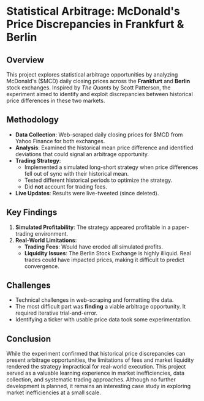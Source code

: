 # Statistical Arbitrage: McDonald's Price Discrepancies in Frankfurt & Berlin  

## Overview  
This project explores statistical arbitrage opportunities by analyzing McDonald's ($MCD) daily closing prices across the **Frankfurt** and **Berlin** stock exchanges. Inspired by *The Quants* by Scott Patterson, the experiment aimed to identify and exploit discrepancies between historical price differences in these two markets.  

## Methodology  
- **Data Collection**: Web-scraped daily closing prices for $MCD from Yahoo Finance for both exchanges.  
- **Analysis**: Examined the historical mean price difference and identified deviations that could signal an arbitrage opportunity.  
- **Trading Strategy**:  
  - Implemented a simulated long-short strategy when price differences fell out of sync with their historical mean.  
  - Tested different historical periods to optimize the strategy.  
  - Did **not** account for trading fees.  
- **Live Updates**: Results were live-tweeted (since deleted).  

## Key Findings  
1. **Simulated Profitability**: The strategy appeared profitable in a paper-trading environment.  
2. **Real-World Limitations**:  
   - **Trading Fees**: Would have eroded all simulated profits.  
   - **Liquidity Issues**: The Berlin Stock Exchange is highly illiquid. Real trades could have impacted prices, making it difficult to predict convergence.  

## Challenges  
- Technical challenges in web-scraping and formatting the data.  
- The most difficult part was **finding** a viable arbitrage opportunity. It required iterative trial-and-error.  
- Identifying a ticker with usable price data took some experimentation.  

## Conclusion  
While the experiment confirmed that historical price discrepancies can present arbitrage opportunities, the limitations of fees and market liquidity rendered the strategy impractical for real-world execution. This project served as a valuable learning experience in market inefficiencies, data collection, and systematic trading approaches. Although no further development is planned, it remains an interesting case study in exploring market inefficiencies at a small scale.  


